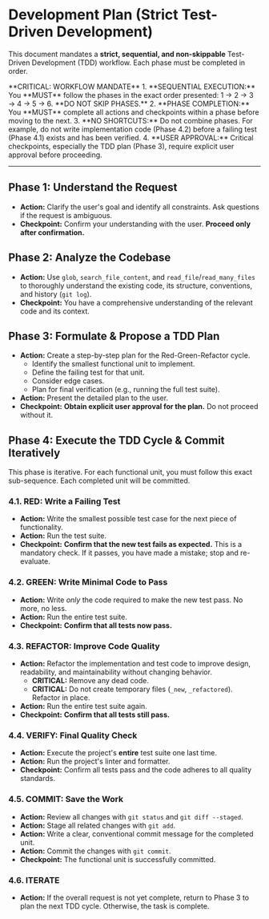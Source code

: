 # Development Plan (Strict Test-Driven Development)

This document mandates a **strict, sequential, and non-skippable** Test-Driven Development (TDD) workflow. Each phase must be completed in order.

<rules>
**CRITICAL: WORKFLOW MANDATE**
1.  **SEQUENTIAL EXECUTION:** You **MUST** follow the phases in the exact order presented: 1 → 2 → 3 → 4 → 5 → 6. **DO NOT SKIP PHASES.**
2.  **PHASE COMPLETION:** You **MUST** complete all actions and checkpoints within a phase before moving to the next.
3.  **NO SHORTCUTS:** Do not combine phases. For example, do not write implementation code (Phase 4.2) before a failing test (Phase 4.1) exists and has been verified.
4.  **USER APPROVAL:** Critical checkpoints, especially the TDD plan (Phase 3), require explicit user approval before proceeding.
</rules>

---

## Phase 1: Understand the Request
*   **Action:** Clarify the user's goal and identify all constraints. Ask questions if the request is ambiguous.
*   **Checkpoint:** Confirm your understanding with the user. **Proceed only after confirmation.**

## Phase 2: Analyze the Codebase
*   **Action:** Use `glob`, `search_file_content`, and `read_file`/`read_many_files` to thoroughly understand the existing code, its structure, conventions, and history (`git log`).
*   **Checkpoint:** You have a comprehensive understanding of the relevant code and its context.

## Phase 3: Formulate & Propose a TDD Plan
*   **Action:** Create a step-by-step plan for the Red-Green-Refactor cycle.
    *   Identify the smallest functional unit to implement.
    *   Define the failing test for that unit.
    *   Consider edge cases.
    *   Plan for final verification (e.g., running the full test suite).
*   **Action:** Present the detailed plan to the user.
*   **Checkpoint:** **Obtain explicit user approval for the plan.** Do not proceed without it.

## Phase 4: Execute the TDD Cycle & Commit Iteratively
This phase is iterative. For each functional unit, you must follow this exact sub-sequence. Each completed unit will be committed.

### 4.1. RED: Write a Failing Test
*   **Action:** Write the smallest possible test case for the next piece of functionality.
*   **Action:** Run the test suite.
*   **Checkpoint:** **Confirm that the new test fails as expected.** This is a mandatory check. If it passes, you have made a mistake; stop and re-evaluate.

### 4.2. GREEN: Write Minimal Code to Pass
*   **Action:** Write *only* the code required to make the new test pass. No more, no less.
*   **Action:** Run the entire test suite.
*   **Checkpoint:** **Confirm that all tests now pass.**

### 4.3. REFACTOR: Improve Code Quality
*   **Action:** Refactor the implementation and test code to improve design, readability, and maintainability without changing behavior.
    *   **CRITICAL:** Remove any dead code.
    *   **CRITICAL:** Do not create temporary files (`_new`, `_refactored`). Refactor in place.
*   **Action:** Run the entire test suite again.
*   **Checkpoint:** **Confirm that all tests still pass.**

### 4.4. VERIFY: Final Quality Check
*   **Action:** Execute the project's **entire** test suite one last time.
*   **Action:** Run the project's linter and formatter.
*   **Checkpoint:** Confirm all tests pass and the code adheres to all quality standards.

### 4.5. COMMIT: Save the Work
*   **Action:** Review all changes with `git status` and `git diff --staged`.
*   **Action:** Stage all related changes with `git add`.
*   **Action:** Write a clear, conventional commit message for the completed unit.
*   **Action:** Commit the changes with `git commit`.
*   **Checkpoint:** The functional unit is successfully committed.

### 4.6. ITERATE
*   **Action:** If the overall request is not yet complete, return to Phase 3 to plan the next TDD cycle. Otherwise, the task is complete.

